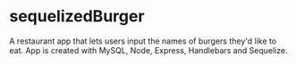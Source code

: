 # sequelizedBurger
A restaurant app that lets users input the names of burgers they'd like to eat. App is created with MySQL, Node, Express, Handlebars and Sequelize.
